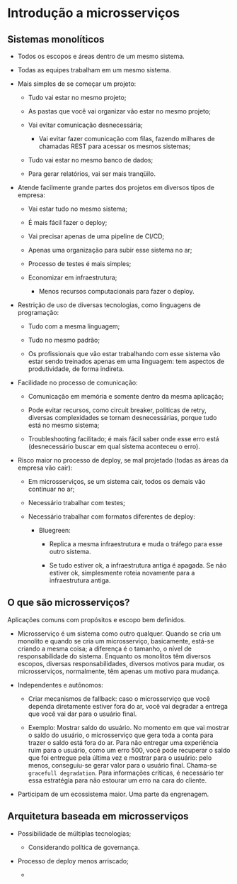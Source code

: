 # Introdução a microsserviços

## Sistemas monolíticos

- Todos os escopos e áreas dentro de um mesmo sistema.

- Todas as equipes trabalham em um mesmo sistema.

- Mais simples de se começar um projeto:
    
    - Tudo vai estar no mesmo projeto;

    - As pastas que você vai organizar vão estar no mesmo projeto;

    - Vai evitar comunicação desnecessária;

        - Vai evitar fazer comunicação com filas, fazendo milhares de chamadas REST para acessar os mesmos sistemas;

    - Tudo vai estar no mesmo banco de dados;

    - Para gerar relatórios, vai ser mais tranqüilo.

- Atende facilmente grande partes dos projetos em diversos tipos de empresa:

    - Vai estar tudo no mesmo sistema;

    - É mais fácil fazer o deploy;

    - Vai precisar apenas de uma pipeline de CI/CD;

    - Apenas uma organização para subir esse sistema no ar;

    - Processo de testes é mais simples;

    - Economizar em infraestrutura;

        - Menos recursos computacionais para fazer o deploy.

- Restrição de uso de diversas tecnologias, como linguagens de programação:

    - Tudo com a mesma linguagem;

    - Tudo no mesmo padrão;

    - Os profissionais que vão estar trabalhando com esse sistema vão estar sendo treinados apenas em uma linguagem: tem aspectos de produtividade, de forma indireta.

- Facilidade no processo de comunicação:

    - Comunicação em memória e somente dentro da mesma aplicação;

    - Pode evitar recursos, como circuit breaker, políticas de retry, diversas complexidades se tornam desnecessárias, porque tudo está no mesmo sistema;

    - Troubleshooting facilitado; é mais fácil saber onde esse erro está (desnecessário buscar em qual sistema aconteceu o erro).

- Risco maior no processo de deploy, se mal projetado (todas as áreas da empresa vão cair):

    - Em microsserviços, se um sistema cair, todos os demais vão continuar no ar;

    - Necessário trabalhar com testes;

    - Necessário trabalhar com formatos diferentes de deploy:

        - Bluegreen:

            - Replica a mesma infraestrutura e muda o tráfego para esse outro sistema.
            
            - Se tudo estiver ok, a infraestrutura antiga é apagada. Se não estiver ok, simplesmente roteia novamente para a infraestrutura antiga.

## O que são microsserviços?

Aplicações comuns com propósitos e escopo bem definidos.

- Microsserviço é um sistema como outro qualquer. Quando se cria um monolito e quando se cria um microsserviço, basicamente, está-se criando a mesma coisa; a diferença é o tamanho, o nível de responsabilidade do sistema. Enquanto os monolitos têm diversos escopos, diversas responsabilidades, diversos motivos para mudar, os microsserviços, normalmente, têm apenas um motivo para mudança.

- Independentes e autônomos:

    - Criar mecanismos de fallback: caso o microsserviço que você dependa diretamente estiver fora do ar, você vai degradar a entrega que você vai dar para o usuário final.

    - Exemplo: Mostrar saldo do usuário. No momento em que vai mostrar o saldo do usuário, o microsserviço que gera toda a conta para trazer o saldo está fora do ar. Para não entregar uma experiência ruim para o usuário, como um erro 500, você pode recuperar o saldo que foi entregue pela última vez e mostrar para o usuário: pelo menos, conseguiu-se gerar valor para o usuário final. Chama-se `gracefull degradation`. Para informações críticas, é necessário ter essa estratégia para não estourar um erro na cara do cliente.

- Participam de um ecossistema maior. Uma parte da engrenagem.


## Arquitetura baseada em microsserviços

- Possibilidade de múltiplas tecnologias;

    - Considerando política de governança.

- Processo de deploy menos arriscado;

    - 

